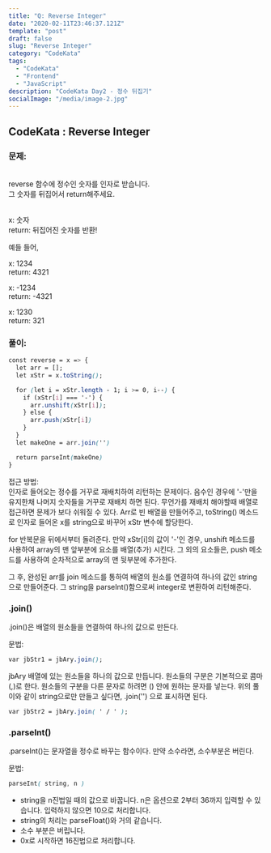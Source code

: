 ```yaml
---
title: "Q: Reverse Integer"
date: "2020-02-11T23:46:37.121Z"
template: "post"
draft: false
slug: "Reverse Integer"
category: "CodeKata"
tags:
  - "CodeKata"
  - "Frontend"
  - "JavaScript"
description: "CodeKata Day2 - 정수 뒤집기"
socialImage: "/media/image-2.jpg"
---
```


## CodeKata : Reverse Integer

### 문제: 
<br>reverse 함수에 정수인 숫자를 인자로 받습니다.
<br>그 숫자를 뒤집어서 return해주세요.

<br>x: 숫자
<br>return: 뒤집어진 숫자를 반환!

예들 들어,

x: 1234
<br>return: 4321

x: -1234
<br>return: -4321

x: 1230
<br>return: 321


### 풀이:

```css
const reverse = x => {
  let arr = [];
  let xStr = x.toString();

  for (let i = xStr.length - 1; i >= 0, i--) {
    if (xStr[i] === '-') {
      arr.unshift(xStr[i]);
    } else {
      arr.push(xStr[i])
    }
  }
  let makeOne = arr.join('')

  return parseInt(makeOne)
} 
```


접근 방법:<br>
인자로 들어오는 정수를 거꾸로 재배치하여 리턴하는 문제이다. 음수인 경우에 '-'만을 유지한채 나머지 숫자들을 거꾸로 재배치 하면 된다.
무언가를 재배치 해야할때 배열로 접근하면 문제가 보다 쉬워질 수 있다.
Arr로 빈 배열을 만들어주고, toString() 메소드로 인자로 들어온 x를 string으로 바꾸어 xStr 변수에 할당한다.

for 반복문을 뒤에서부터 돌려준다.
만약 xStr[i]의 값이 '-'인 경우, unshift 메소드를 사용하여 array의 맨 앞부분에 요소를 배열(추가) 시킨다.
그 외의 요소들은, push 메소드를 사용하여 순차적으로 array의 맨 뒷부분에 추가한다.

그 후, 완성된 arr를 join 메소드를 통하여 배열의 원소를 연결하여 하나의 값인 string으로 만들어준다.
그 string을 parseInt()함으로써 integer로 변환하여 리턴해준다.


### .join()

.join()은 배열의 원소들을 연결하여 하나의 값으로 만든다.

문법:
```css
var jbStr1 = jbAry.join();
````

jbAry 배열에 있는 원소들을 하나의 값으로 만듭니다. 원소들의 구분은 기본적으로 콤마(,)로 한다. 원소들의 구분을 다른 문자로 하려면 () 안에 원하는 문자를 넣는다.
위의 풀이와 같이 string으로만 만들고 싶다면, .join('') 으로 표시하면 된다.
```css
var jbStr2 = jbAry.join( ' / ' );
````


### .parseInt()

.parseInt()는 문자열을 정수로 바꾸는 함수이다. 만약 소수라면, 소수부분은 버린다.

문법:
```css
parseInt( string, n )
````

- string을 n진법일 때의 값으로 바꿉니다. n은 옵션으로 2부터 36까지 입력할 수 있습니다. 입력하지 않으면 10으로 처리합니다.
- string의 처리는 parseFloat()와 거의 같습니다.
- 소수 부분은 버립니다.
- 0x로 시작하면 16진법으로 처리합니다.